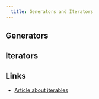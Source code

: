 ```yaml
---
  title: Generators and Iterators
---
```


## Generators

## Iterators

## Links

- [Article about iterables](https://advancedweb.hu/2017/09/05/iterables_js/)
